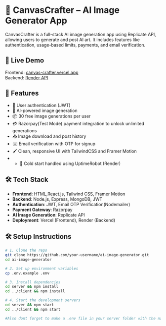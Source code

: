 # 🎨 CanvasCrafter – AI Image Generator App

CanvasCrafter is a full-stack AI image generation app using Replicate API, allowing users to generate and post AI art. It includes features like authentication, usage-based limits, payments, and email verification.

## 🚀 Live Demo
Frontend: [canvas-crafter.vercel.app](https://canvas-crafter-chi.vercel.app)  
Backend: [Render API](https://canvascrafter-oezs.onrender.com)

## 🌟 Features

- 🔐 User authentication (JWT)
- 🎨 AI-powered image generation
- 📦 30 free image generations per user
- 💳 Razorpay(Test Mode) payment integration to unlock unlimited generations
- 📥 Image download and post history
- ✉️ Email verification with OTP for signup
- 🖌️ Clean, responsive UI with TailwindCSS and Framer Motion
- - 🐢 Cold start handled using UptimeRobot (Render)

## 🛠️ Tech Stack

- **Frontend**: HTML,React.js, Tailwind CSS, Framer Motion
- **Backend**: Node.js, Express, MongoDB, JWT
- **Authentication**: JWT, Email OTP Verification(Nodemailer)
- **Payment Gateway**: Razorpay
- **AI Image Generation**: Replicate API
- **Deployment**: Vercel (Frontend), Render (Backend)

## 🛠️ Setup Instructions

```bash
# 1. Clone the repo
git clone https://github.com/your-username/ai-image-generator.git
cd ai-image-generator

# 2. Set up environment variables
cp .env.example .env

# 3. Install dependencies
cd server && npm install
cd ../client && npm install

# 4. Start the development servers
cd server && npm start
cd ../client && npm start

#Also dont forget to make a .env file in your server folder with the name .env and add the environment variables present in .env.example




